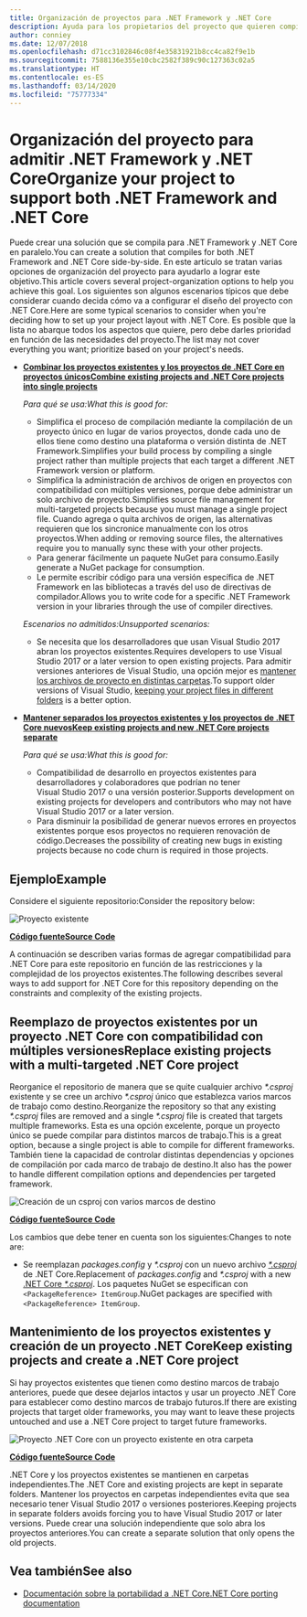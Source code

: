 ```yaml
---
title: Organización de proyectos para .NET Framework y .NET Core
description: Ayuda para los propietarios del proyecto que quieren compilar su solución en .NET Framework y en .NET Core, en paralelo.
author: conniey
ms.date: 12/07/2018
ms.openlocfilehash: d71cc3102846c08f4e35831921b8cc4ca82f9e1b
ms.sourcegitcommit: 7588136e355e10cbc2582f389c90c127363c02a5
ms.translationtype: HT
ms.contentlocale: es-ES
ms.lasthandoff: 03/14/2020
ms.locfileid: "75777334"
---
```

# <a name="organize-your-project-to-support-both-net-framework-and-net-core"></a><span data-ttu-id="b83bb-103">Organización del proyecto para admitir .NET Framework y .NET Core</span><span class="sxs-lookup"><span data-stu-id="b83bb-103">Organize your project to support both .NET Framework and .NET Core</span></span>

<span data-ttu-id="b83bb-104">Puede crear una solución que se compila para .NET Framework y .NET Core en paralelo.</span><span class="sxs-lookup"><span data-stu-id="b83bb-104">You can create a solution that compiles for both .NET Framework and .NET Core side-by-side.</span></span> <span data-ttu-id="b83bb-105">En este artículo se tratan varias opciones de organización del proyecto para ayudarlo a lograr este objetivo.</span><span class="sxs-lookup"><span data-stu-id="b83bb-105">This article covers several project-organization options to help you achieve this goal.</span></span> <span data-ttu-id="b83bb-106">Los siguientes son algunos escenarios típicos que debe considerar cuando decida cómo va a configurar el diseño del proyecto con .NET Core.</span><span class="sxs-lookup"><span data-stu-id="b83bb-106">Here are some typical scenarios to consider when you're deciding how to set up your project layout with .NET Core.</span></span> <span data-ttu-id="b83bb-107">Es posible que la lista no abarque todos los aspectos que quiere, pero debe darles prioridad en función de las necesidades del proyecto.</span><span class="sxs-lookup"><span data-stu-id="b83bb-107">The list may not cover everything you want; prioritize based on your project's needs.</span></span>

- [<span data-ttu-id="b83bb-108">**Combinar los proyectos existentes y los proyectos de .NET Core en proyectos únicos**</span><span class="sxs-lookup"><span data-stu-id="b83bb-108">**Combine existing projects and .NET Core projects into single projects**</span></span>](#replace-existing-projects-with-a-multi-targeted-net-core-project)

  <span data-ttu-id="b83bb-109">*Para qué se usa:*</span><span class="sxs-lookup"><span data-stu-id="b83bb-109">*What this is good for:*</span></span>
  - <span data-ttu-id="b83bb-110">Simplifica el proceso de compilación mediante la compilación de un proyecto único en lugar de varios proyectos, donde cada uno de ellos tiene como destino una plataforma o versión distinta de .NET Framework.</span><span class="sxs-lookup"><span data-stu-id="b83bb-110">Simplifies your build process by compiling a single project rather than multiple projects that each target a different .NET Framework version or platform.</span></span>
  - <span data-ttu-id="b83bb-111">Simplifica la administración de archivos de origen en proyectos con compatibilidad con múltiples versiones, porque debe administrar un solo archivo de proyecto.</span><span class="sxs-lookup"><span data-stu-id="b83bb-111">Simplifies source file management for multi-targeted projects because you must manage a single project file.</span></span> <span data-ttu-id="b83bb-112">Cuando agrega o quita archivos de origen, las alternativas requieren que los sincronice manualmente con los otros proyectos.</span><span class="sxs-lookup"><span data-stu-id="b83bb-112">When adding or removing source files, the alternatives require you to manually sync these with your other projects.</span></span>
  - <span data-ttu-id="b83bb-113">Para generar fácilmente un paquete NuGet para consumo.</span><span class="sxs-lookup"><span data-stu-id="b83bb-113">Easily generate a NuGet package for consumption.</span></span>
  - <span data-ttu-id="b83bb-114">Le permite escribir código para una versión específica de .NET Framework en las bibliotecas a través del uso de directivas de compilador.</span><span class="sxs-lookup"><span data-stu-id="b83bb-114">Allows you to write code for a specific .NET Framework version in your libraries through the use of compiler directives.</span></span>

  <span data-ttu-id="b83bb-115">*Escenarios no admitidos:*</span><span class="sxs-lookup"><span data-stu-id="b83bb-115">*Unsupported scenarios:*</span></span>
  - <span data-ttu-id="b83bb-116">Se necesita que los desarrolladores que usan Visual Studio 2017 abran los proyectos existentes.</span><span class="sxs-lookup"><span data-stu-id="b83bb-116">Requires developers to use Visual Studio 2017 or a later version to open existing projects.</span></span> <span data-ttu-id="b83bb-117">Para admitir versiones anteriores de Visual Studio, una opción mejor es [mantener los archivos de proyecto en distintas carpetas](#support-vs).</span><span class="sxs-lookup"><span data-stu-id="b83bb-117">To support older versions of Visual Studio, [keeping your project files in different folders](#support-vs) is a better option.</span></span>

- <a name="support-vs"></a><span data-ttu-id="b83bb-118">[**Mantener separados los proyectos existentes y los proyectos de .NET Core nuevos**](#keep-existing-projects-and-create-a-net-core-project)</span><span class="sxs-lookup"><span data-stu-id="b83bb-118">[**Keep existing projects and new .NET Core projects separate**](#keep-existing-projects-and-create-a-net-core-project)</span></span>

  <span data-ttu-id="b83bb-119">*Para qué se usa:*</span><span class="sxs-lookup"><span data-stu-id="b83bb-119">*What this is good for:*</span></span>
  - <span data-ttu-id="b83bb-120">Compatibilidad de desarrollo en proyectos existentes para desarrolladores y colaboradores que podrían no tener Visual Studio 2017 o una versión posterior.</span><span class="sxs-lookup"><span data-stu-id="b83bb-120">Supports development on existing projects for developers and contributors who may not have Visual Studio 2017 or a later version.</span></span>
  - <span data-ttu-id="b83bb-121">Para disminuir la posibilidad de generar nuevos errores en proyectos existentes porque esos proyectos no requieren renovación de código.</span><span class="sxs-lookup"><span data-stu-id="b83bb-121">Decreases the possibility of creating new bugs in existing projects because no code churn is required in those projects.</span></span>

## <a name="example"></a><span data-ttu-id="b83bb-122">Ejemplo</span><span class="sxs-lookup"><span data-stu-id="b83bb-122">Example</span></span>

<span data-ttu-id="b83bb-123">Considere el siguiente repositorio:</span><span class="sxs-lookup"><span data-stu-id="b83bb-123">Consider the repository below:</span></span>

![Proyecto existente](./media/project-structure/existing-project-structure.png)

[<span data-ttu-id="b83bb-125">**Código fuente**</span><span class="sxs-lookup"><span data-stu-id="b83bb-125">**Source Code**</span></span>](https://github.com/dotnet/samples/tree/master/framework/libraries/migrate-library/)

<span data-ttu-id="b83bb-126">A continuación se describen varias formas de agregar compatibilidad para .NET Core para este repositorio en función de las restricciones y la complejidad de los proyectos existentes.</span><span class="sxs-lookup"><span data-stu-id="b83bb-126">The following describes several ways to add support for .NET Core for this repository depending on the constraints and complexity of the existing projects.</span></span>

## <a name="replace-existing-projects-with-a-multi-targeted-net-core-project"></a><span data-ttu-id="b83bb-127">Reemplazo de proyectos existentes por un proyecto .NET Core con compatibilidad con múltiples versiones</span><span class="sxs-lookup"><span data-stu-id="b83bb-127">Replace existing projects with a multi-targeted .NET Core project</span></span>

<span data-ttu-id="b83bb-128">Reorganice el repositorio de manera que se quite cualquier archivo *\*.csproj* existente y se cree un archivo *\*.csproj* único que establezca varios marcos de trabajo como destino.</span><span class="sxs-lookup"><span data-stu-id="b83bb-128">Reorganize the repository so that any existing *\*.csproj* files are removed and a single *\*.csproj* file is created that targets multiple frameworks.</span></span> <span data-ttu-id="b83bb-129">Esta es una opción excelente, porque un proyecto único se puede compilar para distintos marcos de trabajo.</span><span class="sxs-lookup"><span data-stu-id="b83bb-129">This is a great option, because a single project is able to compile for different frameworks.</span></span> <span data-ttu-id="b83bb-130">También tiene la capacidad de controlar distintas dependencias y opciones de compilación por cada marco de trabajo de destino.</span><span class="sxs-lookup"><span data-stu-id="b83bb-130">It also has the power to handle different compilation options and dependencies per targeted framework.</span></span>

![Creación de un csproj con varios marcos de destino](./media/project-structure/multi-targeted-project.png)

[<span data-ttu-id="b83bb-132">**Código fuente**</span><span class="sxs-lookup"><span data-stu-id="b83bb-132">**Source Code**</span></span>](https://github.com/dotnet/samples/tree/master/framework/libraries/migrate-library-csproj/)

<span data-ttu-id="b83bb-133">Los cambios que debe tener en cuenta son los siguientes:</span><span class="sxs-lookup"><span data-stu-id="b83bb-133">Changes to note are:</span></span>

- <span data-ttu-id="b83bb-134">Se reemplazan *packages.config* y *\*.csproj* con un nuevo archivo [ *\*.csproj*](https://github.com/dotnet/samples/tree/master/framework/libraries/migrate-library-csproj/src/Car/Car.csproj) de .NET Core.</span><span class="sxs-lookup"><span data-stu-id="b83bb-134">Replacement of *packages.config* and *\*.csproj* with a new [.NET Core *\*.csproj*](https://github.com/dotnet/samples/tree/master/framework/libraries/migrate-library-csproj/src/Car/Car.csproj).</span></span> <span data-ttu-id="b83bb-135">Los paquetes NuGet se especifican con `<PackageReference> ItemGroup`.</span><span class="sxs-lookup"><span data-stu-id="b83bb-135">NuGet packages are specified with `<PackageReference> ItemGroup`.</span></span>

## <a name="keep-existing-projects-and-create-a-net-core-project"></a><span data-ttu-id="b83bb-136">Mantenimiento de los proyectos existentes y creación de un proyecto .NET Core</span><span class="sxs-lookup"><span data-stu-id="b83bb-136">Keep existing projects and create a .NET Core project</span></span>

<span data-ttu-id="b83bb-137">Si hay proyectos existentes que tienen como destino marcos de trabajo anteriores, puede que desee dejarlos intactos y usar un proyecto .NET Core para establecer como destino marcos de trabajo futuros.</span><span class="sxs-lookup"><span data-stu-id="b83bb-137">If there are existing projects that target older frameworks, you may want to leave these projects untouched and use a .NET Core project to target future frameworks.</span></span>

![Proyecto .NET Core con un proyecto existente en otra carpeta](./media/project-structure/separate-projects-same-source.png)

[<span data-ttu-id="b83bb-139">**Código fuente**</span><span class="sxs-lookup"><span data-stu-id="b83bb-139">**Source Code**</span></span>](https://github.com/dotnet/samples/tree/master/framework/libraries/migrate-library-csproj-keep-existing/)

<span data-ttu-id="b83bb-140">.NET Core y los proyectos existentes se mantienen en carpetas independientes.</span><span class="sxs-lookup"><span data-stu-id="b83bb-140">The .NET Core and existing projects are kept in separate folders.</span></span> <span data-ttu-id="b83bb-141">Mantener los proyectos en carpetas independientes evita que sea necesario tener Visual Studio 2017 o versiones posteriores.</span><span class="sxs-lookup"><span data-stu-id="b83bb-141">Keeping projects in separate folders avoids forcing you to have Visual Studio 2017 or later versions.</span></span> <span data-ttu-id="b83bb-142">Puede crear una solución independiente que solo abra los proyectos anteriores.</span><span class="sxs-lookup"><span data-stu-id="b83bb-142">You can create a separate solution that only opens the old projects.</span></span>

## <a name="see-also"></a><span data-ttu-id="b83bb-143">Vea también</span><span class="sxs-lookup"><span data-stu-id="b83bb-143">See also</span></span>

- [<span data-ttu-id="b83bb-144">Documentación sobre la portabilidad a .NET Core</span><span class="sxs-lookup"><span data-stu-id="b83bb-144">.NET Core porting documentation</span></span>](index.md)
